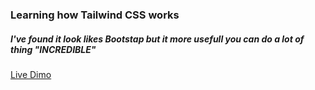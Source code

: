 ### Learning how Tailwind CSS works 

##### I've found it look likes Bootstap but it more usefull you can do a lot of thing "INCREDIBLE"

[Live Dimo]()

